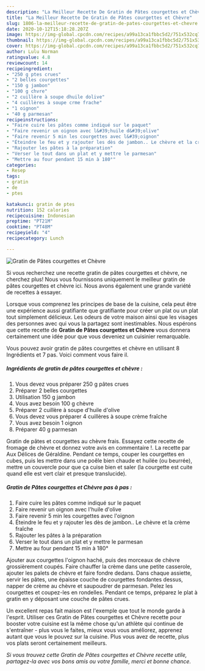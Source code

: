 ```yaml
---
description: "La Meilleur Recette De Gratin de Pâtes courgettes et Chèvre"
title: "La Meilleur Recette De Gratin de Pâtes courgettes et Chèvre"
slug: 1806-la-meilleur-recette-de-gratin-de-pates-courgettes-et-chevre
date: 2020-10-12T15:18:28.207Z
image: https://img-global.cpcdn.com/recipes/a99a13ca1fbbc5d2/751x532cq70/gratin-de-pates-courgettes-et-chevre-photo-principale-de-la-recette.jpg
thumbnail: https://img-global.cpcdn.com/recipes/a99a13ca1fbbc5d2/751x532cq70/gratin-de-pates-courgettes-et-chevre-photo-principale-de-la-recette.jpg
cover: https://img-global.cpcdn.com/recipes/a99a13ca1fbbc5d2/751x532cq70/gratin-de-pates-courgettes-et-chevre-photo-principale-de-la-recette.jpg
author: Lulu Norman
ratingvalue: 4.8
reviewcount: 14
recipeingredient:
- "250 g ptes crues"
- "2 belles courgettes"
- "150 g jambon"
- "100 g chvre"
- "2 cuillère à soupe dhuile dolive"
- "4 cuillères à soupe crme frache"
- "1 oignon"
- "40 g parmesan"
recipeinstructions:
- "Faire cuire les pâtes comme indiqué sur le paquet"
- "Faire revenir un oignon avec l&#39;huile d&#39;olive"
- "Faire revenir 5 min les courgettes avec l&#39;oignon"
- "Éteindre le feu et y rajouter les dès de jambon.. Le chèvre et la crème fraîche"
- "Rajouter les pâtes à la préparation"
- "Verser le tout dans un plat et y mettre le parmesan"
- "Mettre au four pendant 15 min à 180°"
categories:
- Resep
tags:
- gratin
- de
- ptes

katakunci: gratin de ptes 
nutrition: 152 calories
recipecuisine: Indonesian
preptime: "PT21M"
cooktime: "PT48M"
recipeyield: "4"
recipecategory: Lunch

---
```



![Gratin de Pâtes courgettes et Chèvre](https://img-global.cpcdn.com/recipes/a99a13ca1fbbc5d2/751x532cq70/gratin-de-pates-courgettes-et-chevre-photo-principale-de-la-recette.jpg)

Si vous recherchez une recette gratin de pâtes courgettes et chèvre, ne cherchez plus! Nous vous fournissons uniquement le meilleur gratin de pâtes courgettes et chèvre ici. Nous avons également une grande variété de recettes à essayer.

Lorsque vous comprenez les principes de base de la cuisine, cela peut être une expérience aussi gratifiante que gratifiante pour créer un plat ou un plat tout simplement délicieux. Les odeurs de votre maison ainsi que les visages des personnes avec qui vous la partagez sont inestimables. Nous espérons que cette recette de <strong> Gratin de Pâtes courgettes et Chèvre </strong> vous donnera certainement une idée pour que vous deveniez un cuisinier remarquable.

<!--inarticleads1-->

Vous pouvez avoir gratin de pâtes courgettes et chèvre en utilisant 8 Ingrédients et 7 pas. Voici comment vous faire il.

##### Ingrédients de gratin de pâtes courgettes et chèvre :

1. Vous devez vous préparer 250 g pâtes crues
1. Préparer 2 belles courgettes
1. Utilisation 150 g jambon
1. Vous avez besoin 100 g chèvre
1. Préparer 2 cuillère à soupe d&#39;huile d&#39;olive
1. Vous devez vous préparer 4 cuillères à soupe crème fraîche
1. Vous avez besoin 1 oignon
1. Préparer 40 g parmesan


Gratin de pâtes et courgettes au chèvre frais. Essayez cette recette de fromage de chèvre et donnez votre avis en commentaire !. La recette par Aux Délices de Géraldine. Pendant ce temps, couper les courgettes en cubes, puis les mettre dans une poêle bien chaude et huilée (ou beurrée), mettre un couvercle pour que ça cuise bien et saler (la courgette est cuite quand elle est vert clair et presque translucide). 

<!--inarticleads2-->

##### Gratin de Pâtes courgettes et Chèvre pas à pas :

1. Faire cuire les pâtes comme indiqué sur le paquet
1. Faire revenir un oignon avec l&#39;huile d&#39;olive
1. Faire revenir 5 min les courgettes avec l&#39;oignon
1. Éteindre le feu et y rajouter les dès de jambon.. Le chèvre et la crème fraîche
1. Rajouter les pâtes à la préparation
1. Verser le tout dans un plat et y mettre le parmesan
1. Mettre au four pendant 15 min à 180°


Ajouter aux courgettes l&#39;oignon haché, puis des morceaux de chèvre grossièrement coupés. Faire chauffer la crème dans une petite casserole, ajouter les palets de chèvre et faire fondre dedans. Dans chaque assiette, servir les pâtes, une épaisse couche de courgettes fondantes dessus, napper de crème au chèvre et saupoudrer de parmesan. Pelez les courgettes et coupez-les en rondelles. Pendant ce temps, préparez le plat à gratin en y déposant une couche de pâtes crues. 

<!--inarticleads1-->

<p>
Un excellent repas fait maison est l'exemple que tout le monde garde à l'esprit. Utiliser ces Gratin de Pâtes courgettes et Chèvre recette pour booster votre cuisine est la même chose qu'un athlète qui continue de s'entraîner - plus vous le faites, mieux vous vous améliorez, apprenez autant que vous le pouvez sur la cuisine. Plus vous avez de recette, plus vos plats seront certainement meilleurs.
</p>

<p>
<i>Si vous trouvez cette Gratin de Pâtes courgettes et Chèvre recette utile, partagez-la avec vos bons amis ou votre famille, merci et bonne chance.</i>
</p>
